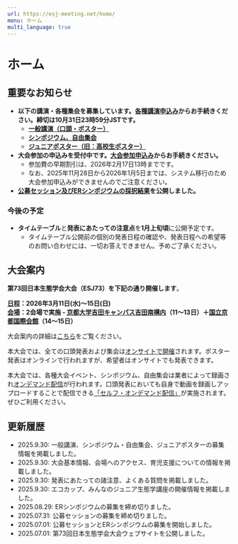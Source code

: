 ```yaml
---
url: https://esj-meeting.net/home/
menu: ホーム
multi_language: true
---
```


# ホーム

## 重要なお知らせ

- **以下の講演・各種集会を募集しています。[各種講演申込み](/registinfo)からお手続きください。締切は10月31日23時59分JSTです。**
    - **[一般講演（口頭・ポスター）](/regist_oralposter)**
    - **[シンポジウム、自由集会](/regist_session)**
    - **[ジュニアポスター（旧：高校生ポスター）](/juniorposter)**
- **大会参加の申込みを受付中です。[大会参加申込み](/registinfo#大会参加申込み)からお手続きください。**
    - 参加費の早期割引は、2026年2月17日13時までです。
    - なお、2025年11月28日から2026年1月5日までは、システム移行のため大会参加申込みができませんのでご注意ください。
- **[公募セッション及びERシンポジウムの採択結果](/sessions)を公開しました。**

### 今後の予定

- **タイムテーブル**と**発表にあたっての注意点**を**1月上旬頃**に公開予定です。
    - タイムテーブル公開前の個別の発表日程の確認や、発表日程への希望等のお問い合わせには、一切お答えできません。予めご了承ください。

## 大会案内

**第73回日本生態学会大会（ESJ73）を下記の通り開催します**。

**[日程](/about#スケジュール)：2026年3月11日(水)〜15日(日)**  
**[会場](/venue)：2会場で実施 - <a href="https://maps.app.goo.gl/LHLBy3ZXNsiJq8bb6" target="_blank">京都大学吉田キャンパス吉田南構内</a>（11～13日）＋<a href="https://maps.app.goo.gl/hutdNrXRaDugNpSy7" target="_blank">国立京都国際会館</a>（14～15日）**

大会案内の詳細は[こちら](/about)をご覧ください。

本大会では、全ての口頭発表および集会は[オンサイトで開催](/about#開催形式)されます。ポスター発表はオンラインで行われますが、希望者はオンサイトでも発表できます。

本大会では、各種大会イベント、シンポジウム、自由集会は業者によって録画され[オンデマンド配信](/about#開催形式)が行われます。口頭発表においても自身で動画を録画しアップロードすることで配信できる[「セルフ・オンデマンド配信」](/presentation#セルフ・オンデマンド配信)が実施されます。ぜひご利用ください。

## 更新履歴

- 2025.9.30: 一般講演、シンポジウム・自由集会、ジュニアポスターの募集情報を掲載しました。
- 2025.9.30: 大会基本情報、会場へのアクセス、育児支援についての情報を掲載しました。
- 2025.9.30: 発表にあたっての諸注意、よくある質問を掲載しました。
- 2025.9.30: エコカップ、みんなのジュニア生態学講座の開催情報を掲載しました。
- 2025.08.29: ERシンポジウムの募集を締め切りました。
- 2025.07.31: 公募セッションの募集を締め切りました。
- 2025.07.01: 公募セッションとERシンポジウムの募集を開始しました。
- 2025.07.01: 第73回日本生態学会大会ウェブサイトを公開しました。
